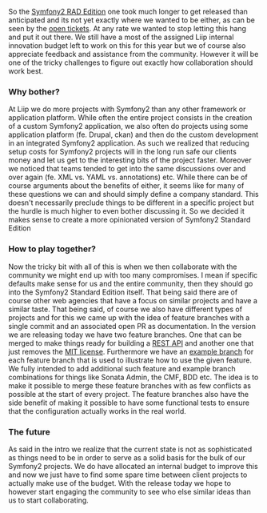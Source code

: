 So the [Symfony2 RAD Edition](https://github.com/liip/symfony-rad-edition) one took much longer to get released than anticipated and its not yet exactly where we wanted to be either, as can be seen by the [open tickets](https://github.com/liip/symfony-rad-edition/issues). At any rate we wanted to stop letting this hang and put it out there. We still have a most of the assigned Liip internal innovation budget left to work on this for this year but we of course also appreciate feedback and assistance from the community. However it will be one of the tricky challenges to figure out exactly how collaboration should work best.
### Why bother?
At Liip we do more projects with Symfony2 than any other framework or application platform. While often the entire project consists in the creation of a custom Symfony2 application, we also often do projects using some application platform (fe. Drupal, ckan) and then do the custom development in an integrated Symfony2 application. As such we realized that reducing setup costs for Symfony2 projects will in the long run safe our clients money and let us get to the interesting bits of the project faster. Moreover we noticed that teams tended to get into the same discussions over and over again (fe. XML vs. YAML vs. annotations) etc. While there can be of course arguments about the benefits of either, it seems like for many of these questions we can and should simply define a company standard. This doesn't necessarily preclude things to be different in a specific project but the hurdle is much higher to even bother discussing it. So we decided it makes sense to create a more opinionated version of Symfony2 Standard Edition
### How to play together?
Now the tricky bit with all of this is when we then collaborate with the community we might end up with too many compromises. I mean if specific defaults make sense for us and the entire community, then they should go into the Symfony2 Standard Edition itself. That being said there are of course other web agencies that have a focus on similar projects and have a similar taste. That being said, of course we also have different types of projects and for this we came up with the idea of feature branches with a single commit and an associated open PR as documentation. In the version we are releasing today we have two feature branches. One that can be merged to make things ready for building a [REST API](https://github.com/liip/symfony-rad-edition/pull/28) and another one that just removes the [MIT license](https://github.com/liip/symfony-rad-edition/pull/33). Furthermore we have an [example branch](https://github.com/liip/symfony-rad-edition/pull/31) for each feature branch that is used to illustrate how to use the given feature. We fully intended to add additional such feature and example branch combinations for things like Sonata Admin, the CMF, BDD etc. The idea is to make it possible to merge these feature branches with as few conflicts as possible at the start of every project. The feature branches also have the side benefit of making it possible to have some functional tests to ensure that the configuration actually works in the real world.
### The future
As said in the intro we realize that the current state is not as sophisticated as things need to be in order to serve as a solid basis for the bulk of our Symfony2 projects. We do have allocated an internal budget to improve this and now we just have to find some spare time between client projects to actually make use of the budget. With the release today we hope to however start engaging the community to see who else similar ideas than us to start collaborating.